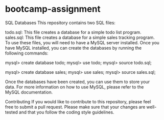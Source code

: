 # bootcamp-assignment

SQL Databases
This repository contains two SQL files:

todo.sql: This file creates a database for a simple todo list program.
sales.sql: This file creates a database for a simple sales tracking program.
To use these files, you will need to have a MySQL server installed. Once you have MySQL installed, you can create the databases by running the following commands:

mysql> create database todo;
mysql> use todo;
mysql> source todo.sql;

mysql> create database sales;
mysql> use sales;
mysql> source sales.sql;

Once the databases have been created, you can use them to store your data. For more information on how to use MySQL, please refer to the MySQL documentation.

Contributing
If you would like to contribute to this repository, please feel free to submit a pull request. Please make sure that your changes are well-tested and that you follow the coding style guidelines.
